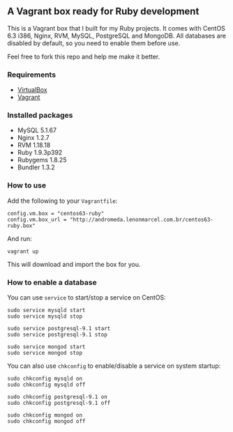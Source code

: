 ## A Vagrant box ready for Ruby development

This is a Vagrant box that I built for my Ruby projects. It comes with CentOS 6.3 i386, Nginx, RVM, MySQL, PostgreSQL and MongoDB. All databases are disabled by default, so you need to enable them before use.

Feel free to fork this repo and help me make it better.

### Requirements

 * [VirtualBox](https://www.virtualbox.org/)
 * [Vagrant](http://www.vagrantup.com/)

### Installed packages

 * MySQL 5.1.67
 * Nginx 1.2.7
 * RVM 1.18.18
 * Ruby 1.9.3p392
 * Rubygems 1.8.25
 * Bundler 1.3.2

### How to use

Add the following to your `Vagrantfile`:

    config.vm.box = "centos63-ruby"
    config.vm.box_url = "http://andromeda.lenonmarcel.com.br/centos63-ruby.box"

And run:

    vagrant up

This will download and import the box for you.

### How to enable a database

You can use `service` to start/stop a service on CentOS:

    sudo service mysqld start
    sudo service mysqld stop

    sudo service postgresql-9.1 start
    sudo service postgresql-9.1 stop

    sudo service mongod start
    sudo service mongod stop

You can also use `chkconfig` to enable/disable a service on system startup:

    sudo chkconfig mysqld on
    sudo chkconfig mysqld off

    sudo chkconfig postgresql-9.1 on
    sudo chkconfig postgresql-9.1 off

    sudo chkconfig mongod on
    sudo chkconfig mongod off
